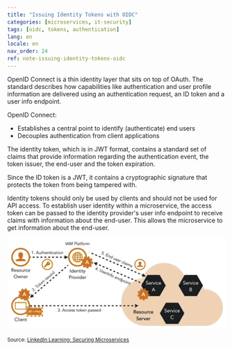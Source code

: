 ```yaml
---
title: "Issuing Identity Tokens with OIDC"
categories: [microservices, it-security]
tags: [oidc, tokens, authentication]
lang: en
locale: en
nav_order: 24
ref: note-issuing-identity-tokens-oidc
---
```

OpenID Connect is a thin identity layer that sits on top of OAuth. The standard describes how capabilities like authentication and user profile information are delivered using an authentication request, an ID token and a user info endpoint.

OpenID Connect:

- Establishes a central point to identify (authenticate) end users  
- Decouples authentication from client applications  

The identity token, which is in JWT format, contains a standard set of claims that provide information regarding the authentication event, the token issuer, the end-user and the token expiration.

Since the ID token is a JWT, it contains a cryptographic signature that protects the token from being tampered with.

Identity tokens should only be used by clients and should not be used for API access. To establish user identity within a microservice, the access token can be passed to the identity provider's user info endpoint to receive claims with information about the end-user. This allows the microservice to get information about the end-user.

![OIDC Identity Token](../../../assets/images/notes/token-based-security-standards/issuing-identity-tokens-oidc/oidc-identity-token.png)

<small> Source: [LinkedIn Learning: Securing Microservices](https://www.linkedin.com/learning/microservices-security/securing-microservices?contextUrn=urn%3Ali%3AlyndaLearningPath%3A645bcd56498e6459e79b3c71&resume=false&u=57075649)</small>